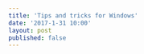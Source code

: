 ```yaml
---
title: 'Tips and tricks for Windows'
date: '2017-1-31 10:00'
layout: post
published: false 
---
```


